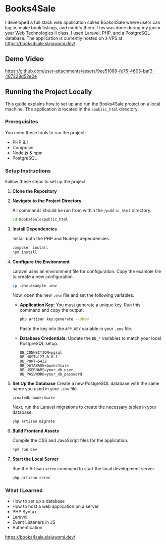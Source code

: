 # Books4Sale

I developed a full stack web application called Books4Sale where users can log in, make book listings, and modify them. This was done during my junior year Web Technologies II class. I used Laravel, PHP, and a PostgreSQL database. The application is currently hosted on a VPS at https://books4sale.slajuwomi.dev/

## Demo Video

https://github.com/user-attachments/assets/9ee51089-fe75-4605-baf3-487228d52e0e

## Running the Project Locally

This guide explains how to set up and run the Books4Sale project on a local machine. The application is located in the `/public_html` directory.

### Prerequisites

You need these tools to run the project:

- PHP 8.1
- Composer
- Node.js & npm
- PostgreSQL

### Setup Instructions

Follow these steps to set up the project.

1.  **Clone the Repository**

2.  **Navigate to the Project Directory**

    All commands should be run from within the `/public_html` directory.

    ```bash
    cd Books4Sale/public_html
    ```

3.  **Install Dependencies**

    Install both the PHP and Node.js dependencies.

    ```bash
    composer install
    npm install
    ```

4.  **Configure the Environment**

    Laravel uses an environment file for configuration. Copy the example file to create a new configuration.

    ```bash
    cp .env.example .env
    ```

    Now, open the new `.env` file and set the following variables.

    - **Application Key:** You must generate a unique key. Run this command and copy the output:

      ```bash
      php artisan key:generate --show
      ```

      Paste the key into the `APP_KEY` variable in your `.env` file.

    - **Database Credentials:** Update the `DB_*` variables to match your local PostgreSQL setup.
      ```dotenv
      DB_CONNECTION=pgsql
      DB_HOST=127.0.0.1
      DB_PORT=5432
      DB_DATABASE=books4sale
      DB_USERNAME=your_db_user
      DB_PASSWORD=your_db_password
      ```

5.  **Set Up the Database**
    Create a new PostgreSQL database with the same name you used in your `.env` file.

    ```bash
    createdb books4sale
    ```

    Next, run the Laravel migrations to create the necessary tables in your database.

    ```bash
    php artisan migrate
    ```

6.  **Build Frontend Assets**

    Compile the CSS and JavaScript files for the application.

    ```bash
    npm run dev
    ```

7.  **Start the Local Server**

    Run the Artisan `serve` command to start the local development server.

    ```bash
    php artisan serve
    ```

### What I Learned

- How to set up a database
- How to host a web application on a server
- PHP Syntax
- Laravel
- Event Listeners in JS
- Authentication

https://books4sale.slajuwomi.dev/
